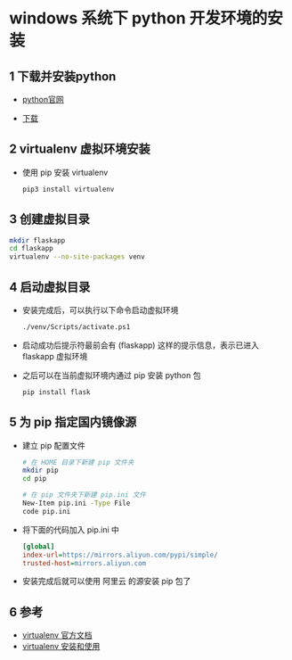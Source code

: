 # windows 系统下 python 开发环境的安装

## 1 下载并安装python

* [python官网](https://www.python.org/)

* [下载](https://www.python.org/downloads/windows/) 

## 2 virtualenv 虚拟环境安装

* 使用 pip 安装 virtualenv

  ```bash
  pip3 install virtualenv
  ```

## 3 创建虚拟目录

  ```bash
  mkdir flaskapp
  cd flaskapp
  virtualenv --no-site-packages venv
  ```
## 4 启动虚拟目录
* 安装完成后，可以执行以下命令启动虚拟环境

  ```bash
  ./venv/Scripts/activate.ps1
  ```

* 启动成功后提示符最前会有 (flaskapp) 这样的提示信息，表示已进入 flaskapp 虚拟环境
  
* 之后可以在当前虚拟环境内通过 pip 安装 python 包

  ```bash
  pip install flask
  ```

## 5 为 pip 指定国内镜像源

* 建立 pip 配置文件

  ```bash
  # 在 HOME 目录下新建 pip 文件夹
  mkdir pip
  cd pip

  # 在 pip 文件夹下新建 pip.ini 文件
  New-Item pip.ini -Type File
  code pip.ini
  ```

* 将下面的代码加入 pip.ini 中

  ```ini
  [global]
  index-url=https://mirrors.aliyun.com/pypi/simple/
  trusted-host=mirrors.aliyun.com
  ```

* 安装完成后就可以使用 阿里云 的源安装 pip 包了

## 6 参考

* [virtualenv 官方文档](https://virtualenv.pypa.io/en/latest/)
* [virtualenv 安装和使用](https://www.liaoxuefeng.com/wiki/1016959663602400/1019273143120480)